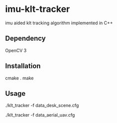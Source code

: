 imu-klt-tracker
===============

imu aided klt tracking algorithm implemented in C++

Dependency
----------
OpenCV 3

Installation
------------
cmake .
make

Usage
-----
./klt_tracker -f data_desk_scene.cfg

./klt_tracker -f data_aerial_uav.cfg


